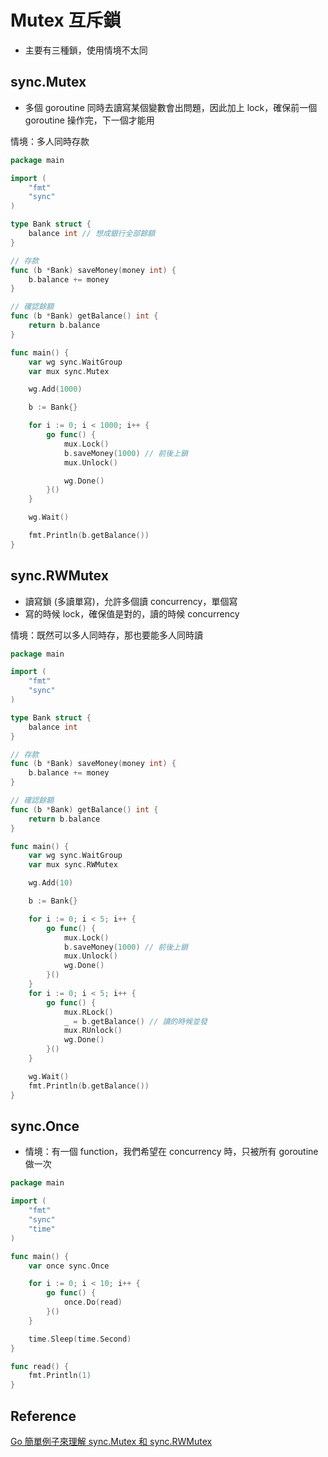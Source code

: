 # Mutex 互斥鎖

- 主要有三種鎖，使用情境不太同

## sync.Mutex

- 多個 goroutine 同時去讀寫某個變數會出問題，因此加上 lock，確保前一個 goroutine 操作完，下一個才能用

情境：多人同時存款

```go
package main

import (
    "fmt"
    "sync"
)

type Bank struct {
    balance int // 想成銀行全部餘額
}

// 存款
func (b *Bank) saveMoney(money int) {
    b.balance += money
}

// 確認餘額
func (b *Bank) getBalance() int {
    return b.balance
}

func main() {
    var wg sync.WaitGroup
    var mux sync.Mutex

    wg.Add(1000)

    b := Bank{}

    for i := 0; i < 1000; i++ {
        go func() {
            mux.Lock()
            b.saveMoney(1000) // 前後上鎖
            mux.Unlock()

            wg.Done()
        }()
    }

    wg.Wait()

    fmt.Println(b.getBalance())
}

```

## sync.RWMutex

- 讀寫鎖 (多讀單寫)，允許多個讀 concurrency，單個寫
- 寫的時候 lock，確保值是對的，讀的時候 concurrency

情境：既然可以多人同時存，那也要能多人同時讀

```go
package main

import (
    "fmt"
    "sync"
)

type Bank struct {
    balance int
}

// 存款
func (b *Bank) saveMoney(money int) {
    b.balance += money
}

// 確認餘額
func (b *Bank) getBalance() int {
    return b.balance
}

func main() {
    var wg sync.WaitGroup
    var mux sync.RWMutex

    wg.Add(10)

    b := Bank{}

    for i := 0; i < 5; i++ {
        go func() {
            mux.Lock()
            b.saveMoney(1000) // 前後上鎖
            mux.Unlock()
            wg.Done()
        }()
    }
    for i := 0; i < 5; i++ {
        go func() {
            mux.RLock()
            _ = b.getBalance() // 讀的時候並發
            mux.RUnlock()
            wg.Done()
        }()
    }

    wg.Wait()
    fmt.Println(b.getBalance())
}

```

## sync.Once

- 情境：有一個 function，我們希望在 concurrency 時，只被所有 goroutine 做一次

```go
package main

import (
    "fmt"
    "sync"
    "time"
)

func main() {
    var once sync.Once

    for i := 0; i < 10; i++ {
        go func() {
            once.Do(read)
        }()
    }

    time.Sleep(time.Second)
}

func read() {
    fmt.Println(1)
}

```

## Reference

[Go 簡單例子來理解 sync.Mutex 和 sync.RWMutex](https://clouding.city/go/mutex-rwmutex/)